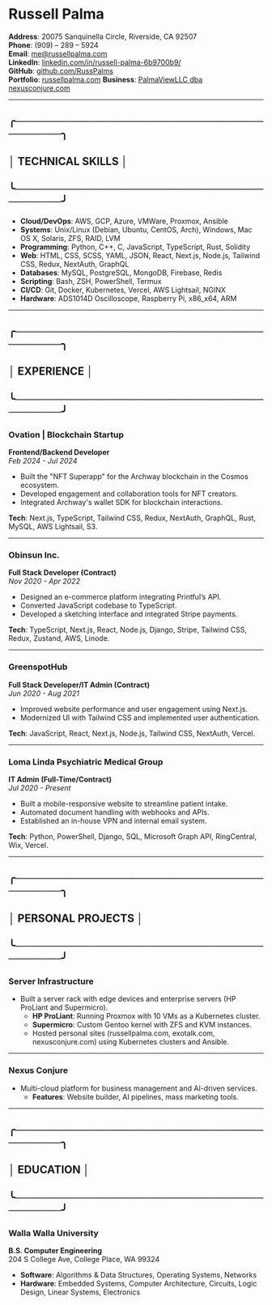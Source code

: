 # Russell Palma

**Address**: 20075 Sanquinella Circle, Riverside, CA 92507  
**Phone**: (909) – 289 – 5924  
**Email**: me@russellpalma.com  
**LinkedIn**: [linkedin.com/in/russell-palma-6b9700b9/](https://linkedin.com/in/russell-palma-6b9700b9/)  
**GitHub**: [github.com/RussPalms](https://github.com/RussPalms)  
**Portfolio**: [russellpalma.com](https://russellpalma.com)
**Business**: [PalmaViewLLC dba ](https://palmaview.llc)[nexusconjure.com](https://nexusconjure.com)

---

## ╭────────────────────────────────────────╮
## │ TECHNICAL SKILLS						│
## ╰────────────────────────────────────────╯

-   **Cloud/DevOps**: AWS, GCP, Azure, VMWare, Proxmox, Ansible
-   **Systems**: Unix/Linux (Debian, Ubuntu, CentOS, Arch), Windows, Mac OS X, Solaris, ZFS, RAID, LVM
-   **Programming**: Python, C++, C, JavaScript, TypeScript, Rust, Solidity
-   **Web**: HTML, CSS, SCSS, YAML, JSON, React, Next.js, Node.js, Tailwind CSS, Redux, NextAuth, GraphQL
-   **Databases**: MySQL, PostgreSQL, MongoDB, Firebase, Redis
-   **Scripting**: Bash, ZSH, PowerShell, Termux
-   **CI/CD**: Git, Docker, Kubernetes, Vercel, AWS Lightsail, NGINX
-   **Hardware**: ADS1014D Oscilloscope, Raspberry Pi, x86_x64, ARM

---

## ╭────────────────────────────────────────╮
## │ EXPERIENCE								│
## ╰────────────────────────────────────────╯

### Ovation | Blockchain Startup

**Frontend/Backend Developer**  
_Feb 2024 - Jul 2024_

-   Built the "NFT Superapp" for the Archway blockchain in the Cosmos ecosystem.
-   Developed engagement and collaboration tools for NFT creators.
-   Integrated Archway's wallet SDK for blockchain interactions.

**Tech**: Next.js, TypeScript, Tailwind CSS, Redux, NextAuth, GraphQL, Rust, MySQL, AWS Lightsail, S3.

---

### Obinsun Inc.

**Full Stack Developer (Contract)**  
_Nov 2020 - Apr 2022_

-   Designed an e-commerce platform integrating Printful’s API.
-   Converted JavaScript codebase to TypeScript.
-   Developed a sketching interface and integrated Stripe payments.

**Tech**: TypeScript, Next.js, React, Node.js, Django, Stripe, Tailwind CSS, Redux, Zustand, AWS, Linode.

---

### GreenspotHub

**Full Stack Developer/IT Admin (Contract)**  
_Jun 2020 - Aug 2021_

-   Improved website performance and user engagement using Next.js.
-   Modernized UI with Tailwind CSS and implemented user authentication.

**Tech**: JavaScript, React, Next.js, Node.js, Tailwind CSS, NextAuth, Vercel.

---

### Loma Linda Psychiatric Medical Group

**IT Admin (Full-Time/Contract)**  
_Jul 2020 - Present_

-   Built a mobile-responsive website to streamline patient intake.
-   Automated document handling with webhooks and APIs.
-   Established an in-house VPN and internal email system.

**Tech**: Python, PowerShell, Django, SQL, Microsoft Graph API, RingCentral, Wix, Vercel.

---

## ╭────────────────────────────────────────╮
## │ PERSONAL PROJECTS						│
## ╰────────────────────────────────────────╯

### Server Infrastructure

-   Built a server rack with edge devices and enterprise servers (HP ProLiant and Supermicro).
    -   **HP ProLiant**: Running Proxmox with 10 VMs as a Kubernetes cluster.
    -   **Supermicro**: Custom Gentoo kernel with ZFS and KVM instances.
    -   Hosted personal sites (russellpalma.com, exotalk.com, nexusconjure.com) using Kubernetes clusters and Ansible.

---

### Nexus Conjure

-   Multi-cloud platform for business management and AI-driven services.
    -   **Features**: Website builder, AI pipelines, mass marketing tools.

---

## ╭────────────────────────────────────────╮
## │ EDUCATION								│
## ╰────────────────────────────────────────╯

### Walla Walla University

**B.S. Computer Engineering**  
204 S College Ave, College Place, WA 99324

-   **Software**: Algorithms & Data Structures, Operating Systems, Networks
-   **Hardware**: Embedded Systems, Computer Architecture, Circuits, Logic Design, Linear Systems, Electronics
